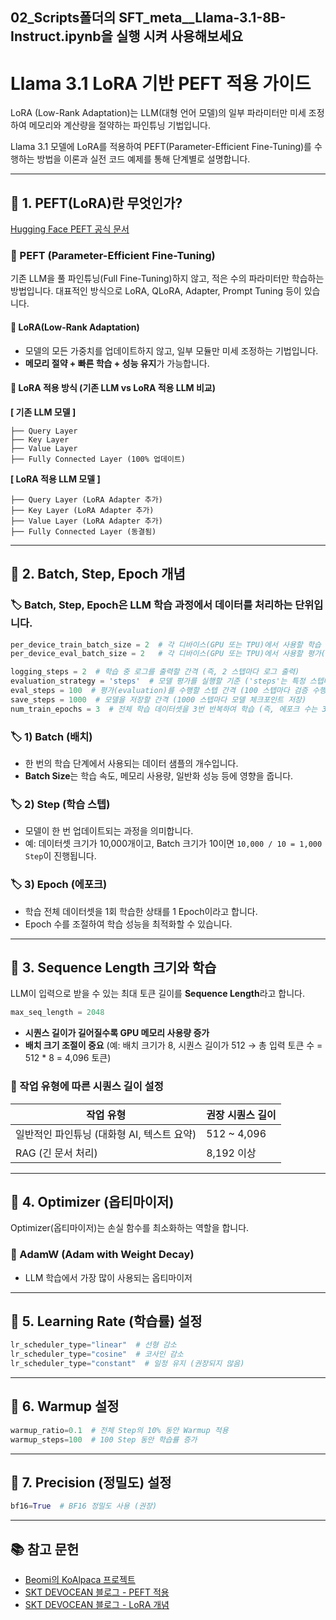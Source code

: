 ## 02_Scripts폴더의 SFT_meta__Llama-3.1-8B-Instruct.ipynb을 실행 시켜 사용해보세요


# Llama 3.1 LoRA 기반 PEFT 적용 가이드

LoRA (Low-Rank Adaptation)는 LLM(대형 언어 모델)의 일부 파라미터만 미세 조정하여 메모리와 계산량을 절약하는 파인튜닝 기법입니다.

Llama 3.1 모델에 LoRA를 적용하여 PEFT(Parameter-Efficient Fine-Tuning)를 수행하는 방법을 이론과 실전 코드 예제를 통해 단계별로 설명합니다.

---

## 📌 1. PEFT(LoRA)란 무엇인가?

[Hugging Face PEFT 공식 문서](https://github.com/huggingface/peft)

### 🔹 PEFT (Parameter-Efficient Fine-Tuning)
기존 LLM을 풀 파인튜닝(Full Fine-Tuning)하지 않고, 적은 수의 파라미터만 학습하는 방법입니다. 대표적인 방식으로 LoRA, QLoRA, Adapter, Prompt Tuning 등이 있습니다.

#### 🔹 LoRA(Low-Rank Adaptation)
- 모델의 모든 가중치를 업데이트하지 않고, 일부 모듈만 미세 조정하는 기법입니다.
- **메모리 절약 + 빠른 학습 + 성능 유지**가 가능합니다.

#### 🔹 LoRA 적용 방식 (기존 LLM vs LoRA 적용 LLM 비교)

**[ 기존 LLM 모델 ]**
```
├── Query Layer
├── Key Layer
├── Value Layer
├── Fully Connected Layer (100% 업데이트)
```

**[ LoRA 적용 LLM 모델 ]**
```
├── Query Layer (LoRA Adapter 추가)
├── Key Layer (LoRA Adapter 추가)
├── Value Layer (LoRA Adapter 추가)
├── Fully Connected Layer (동결됨)
```

---

## 📌 2. Batch, Step, Epoch 개념

### 🏷️ Batch, Step, Epoch은 LLM 학습 과정에서 데이터를 처리하는 단위입니다.
```python
per_device_train_batch_size = 2  # 각 디바이스(GPU 또는 TPU)에서 사용할 학습 배치 크기
per_device_eval_batch_size = 2   # 각 디바이스(GPU 또는 TPU)에서 사용할 평가(검증) 배치 크기

logging_steps = 2  # 학습 중 로그를 출력할 간격 (즉, 2 스텝마다 로그 출력)
evaluation_strategy = 'steps'  # 모델 평가를 실행할 기준 ('steps'는 특정 스텝마다 평가 수행)
eval_steps = 100  # 평가(evaluation)를 수행할 스텝 간격 (100 스텝마다 검증 수행)
save_steps = 1000  # 모델을 저장할 간격 (1000 스텝마다 모델 체크포인트 저장)
num_train_epochs = 3  # 전체 학습 데이터셋을 3번 반복하여 학습 (즉, 에포크 수는 3)
```

### 🏷️ 1) Batch (배치)
- 한 번의 학습 단계에서 사용되는 데이터 샘플의 개수입니다.
- **Batch Size**는 학습 속도, 메모리 사용량, 일반화 성능 등에 영향을 줍니다.

### 🏷️ 2) Step (학습 스텝)
- 모델이 한 번 업데이트되는 과정을 의미합니다.
- 예: 데이터셋 크기가 10,000개이고, Batch 크기가 10이면 `10,000 / 10 = 1,000 Step`이 진행됩니다.

### 🏷️ 3) Epoch (에포크)
- 학습 전체 데이터셋을 1회 학습한 상태를 1 Epoch이라고 합니다.
- Epoch 수를 조절하여 학습 성능을 최적화할 수 있습니다.

---

## 📌 3. Sequence Length 크기와 학습

LLM이 입력으로 받을 수 있는 최대 토큰 길이를 **Sequence Length**라고 합니다.
```python
max_seq_length = 2048
```

- **시퀀스 길이가 길어질수록 GPU 메모리 사용량 증가**
- **배치 크기 조절이 중요** (예: 배치 크기가 8, 시퀀스 길이가 512 → 총 입력 토큰 수 = 512 * 8 = 4,096 토큰)

### 🔹 작업 유형에 따른 시퀀스 길이 설정
| 작업 유형 | 권장 시퀀스 길이 |
|-----------|--------------|
| 일반적인 파인튜닝 (대화형 AI, 텍스트 요약) | 512 ~ 4,096 |
| RAG (긴 문서 처리) | 8,192 이상 |

---

## 📌 4. Optimizer (옵티마이저)

Optimizer(옵티마이저)는 손실 함수를 최소화하는 역할을 합니다.

### 🔹 AdamW (Adam with Weight Decay)
- LLM 학습에서 가장 많이 사용되는 옵티마이저

---

## 📌 5. Learning Rate (학습률) 설정
```python
lr_scheduler_type="linear"  # 선형 감소
lr_scheduler_type="cosine"  # 코사인 감소
lr_scheduler_type="constant"  # 일정 유지 (권장되지 않음)
```

---

## 📌 6. Warmup 설정
```python
warmup_ratio=0.1  # 전체 Step의 10% 동안 Warmup 적용
warmup_steps=100  # 100 Step 동안 학습률 증가
```

---

## 📌 7. Precision (정밀도) 설정
```python
bf16=True  # BF16 정밀도 사용 (권장)
```

---

## 📚 참고 문헌
- [Beomi의 KoAlpaca 프로젝트](https://github.com/Beomi/KoAlpaca?tab=readme-ov-file)
- [SKT DEVOCEAN 블로그 - PEFT 적용](https://devocean.sk.com/blog/techBoardDetail.do?ID=167242&boardType=techBlog&searchData=&searchDataMain=&page=&subIndex=&searchText=&techType=&searchDataSub=&comment=)
- [SKT DEVOCEAN 블로그 - LoRA 개념](https://devocean.sk.com/blog/techBoardDetail.do?ID=167265&boardType=techBlog)
